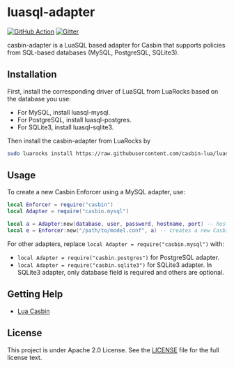 # luasql-adapter

[![GitHub Action](https://github.com/casbin-lua/luasql-adapter/workflows/test/badge.svg?branch=master)](https://github.com/casbin-lua/luasql-adapter/actions)
[![Gitter](https://badges.gitter.im/Join%20Chat.svg)](https://gitter.im/casbin/lobby)

casbin-adapter is a LuaSQL based adapter for Casbin that supports policies from SQL-based databases (MySQL, PostgreSQL, SQLite3).

## Installation

First, install the corresponding driver of LuaSQL from LuaRocks based on the database you use:
- For MySQL, install luasql-mysql.
- For PostgreSQL, install luasql-postgres.
- For SQLite3, install luasql-sqlite3.

Then install the casbin-adapter from LuaRocks by
```bash
sudo luarocks install https://raw.githubusercontent.com/casbin-lua/luasql-adapter/master/casbin-adapter-1.0.0-1.rockspec
```

## Usage

To create a new Casbin Enforcer using a MySQL adapter, use:

```lua
local Enforcer = require("casbin")
local Adapter = require("casbin.mysql")

local a = Adapter:new(database, user, password, hostname, port) -- hostname, port are optional
local e = Enforcer:new("/path/to/model.conf", a) -- creates a new Casbin enforcer with the model.conf file and the database
```

For other adapters, replace `local Adapter = require("casbin.mysql")` with:
- `local Adapter = require("casbin.postgres")` for PostgreSQL adapter.
- `local Adapter = require("casbin.sqlite3")` for SQLite3 adapter. In SQLite3 adapter, only database field is required and others are optional.

## Getting Help

- [Lua Casbin](https://github.com/casbin/lua-casbin)

## License

This project is under Apache 2.0 License. See the [LICENSE](https://github.com/casbin-lua/luasql-adapter/blob/master/LICENSE) file for the full license text.